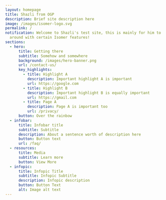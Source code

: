 ```yaml
---
layout: homepage
title: Shazli from OGP
description: Brief site description here
image: /images/isomer-logo.svg
permalink: /
notification: Welcome to Shazli's test site, this is mainly for him to play
  around with certain Isomer features!
sections:
  - hero:
      title: Getting there
      subtitle: Somehow and somewhere
      background: /images/hero-banner.png
      url: /contact-us/
      key_highlights:
        - title: Highlight A
          description: Important highlight A is important
          url: https://google.com
        - title: Highlight B
          description: Important highlight B is equally important
          url: https://gmail.com
        - title: Page A
          description: Page A is important too
          url: /privacy/
      button: Over the rainbow
  - infobar:
      title: Infobar title
      subtitle: Subtitle
      description: About a sentence worth of description here
      button: Button text
      url: /faq/
  - resources:
      title: Media
      subtitle: Learn more
      button: View More
  - infopic:
      title: Infopic Title
      subtitle: Infopic Subtitle
      description: Infopic description
      button: Button Text
      alt: Image alt text
---
```

